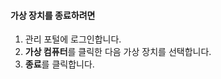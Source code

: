 #### <a name="to-shut-down-a-virtual-device"></a>가상 장치를 종료하려면
1. 관리 포털에 로그인합니다.
2. **가상 컴퓨터**를 클릭한 다음 가상 장치를 선택합니다.
3. **종료**를 클릭합니다.



<!--HONumber=Jan17_HO1-->



